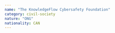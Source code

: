 ```yaml
---
name: "The KnowledgeFlow Cybersafety Foundation"
category: civil-society
nature: "ONG"
nationality: CAN
---
```

